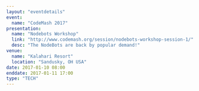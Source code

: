 ```yaml
---
layout: "eventdetails"
event: 
  name: "CodeMash 2017"
presentation:
  name: "Nodebots Workshop"
  link: "http://www.codemash.org/session/nodebots-workshop-session-1/"
  desc: "The NodeBots are back by popular demand!"
venue: 
  name: "Kalahari Resort"
  location: "Sandusky, OH USA"
date: 2017-01-10 08:00
enddate: 2017-01-11 17:00
type: "TECH"
---
```


     